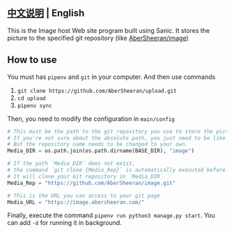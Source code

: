 ## [中文说明](https://github.com/AberSheeran/upload/blob/master/README.md) | English

This is the Image host Web site program built using Sanic. 
It stores the picture to the specified git repository (like [AberSheeran/image](https://github.com/AberSheeran/image))

## How to use

You must has `pipenv` and `git` in your computer. And then use commands 

1. `git clone https://github.com/AberSheeran/upload.git`
2. `cd upload`
3. `pipenv sync`

Then, you need to modify the configuration in `main/config`

```python
# This must be the path to the git repository you use to store the picture
# If you're not sure about the absolute path, you just need to be like this.
# But the repository name needs to be changed to your own.
Media_DIR = os.path.join(os.path.dirname(BASE_DIR), "image")

# If the path `Media_DIR` does not exist,
# the command `git clone {Media_Rep}` is automatically executed before Sanic starts.
# It will clone your Git repository in `Media_DIR`
Media_Rep = "https://github.com/AberSheeran/image.git"

# This is the URL you can access to your git page
Media_URL = "https://image.abersheeran.com/"
```

Finally, execute the command `pipenv run python3 manage.py start`. You can add `-d` for running it in background.
